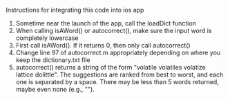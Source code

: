 Instructions for integrating this code into ios app

1. Sometime near the launch of the app, call the loadDict function
2. When calling isAWord() or autocorrect(), make sure the input word is completely lowercase
3. First call isAWord(). If it returns 0, then only call autocorrect()
4. Change line 97 of autocorrect.m appropriately depending on where you keep the dictionary.txt file
5. autocorrect() returns a string of the form "volatile volatiles volatize lattice dolittle". The suggestions are ranked from best to worst, and each one is separated by a space. There may be less than 5 words returned, maybe even none (e.g., ""). 
